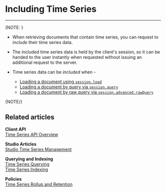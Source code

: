 ﻿# Including Time Series

---

{NOTE: }

* When retrieving documents that contain time series, you can request to _include_ their time series data.

* The included time series data is held by the client's session, so it can be handed to the user instantly when requested without issuing an additional request to the server.  

* Time series data can be _included_ when -  
   * [Loading a document using `session.load`](../../../../../document-extensions/timeseries/client-api/session/include/with-session-load)  
   * [Loading a document by query via `session.query`](../../../../../document-extensions/timeseries/client-api/session/include/with-session-query)  
   * [Loading a document by raw query via `session.advanced.rawQuery`](../../../../../document-extensions/timeseries/client-api/session/include/with-raw-queries)  

{NOTE/}

## Related articles

**Client API**  
[Time Series API Overview](../../../../../document-extensions/timeseries/client-api/overview)  

**Studio Articles**  
[Studio Time Series Management](../../../../../studio/database/document-extensions/time-series)  

**Querying and Indexing**  
[Time Series Querying](../../../../../document-extensions/timeseries/querying/overview-and-syntax)  
[Time Series Indexing](../../../../../document-extensions/timeseries/indexing)  

**Policies**  
[Time Series Rollup and Retention](../../../../../document-extensions/timeseries/rollup-and-retention)  
